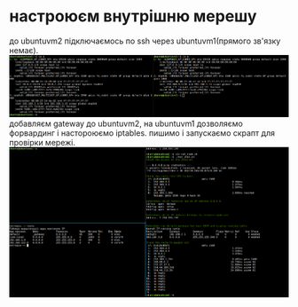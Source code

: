 # настроюєм внутрішню мерешу
до ubuntuvm2 підключаємось по ssh через ubuntuvm1(прямого зв'язку немає).
![](img/01.png)
добавляєм gateway до ubuntuvm2, на ubuntuvm1 дозволяємо форвардинг і настороюємо iptables. пишимо і запускаємо скрапт для провірки мережі.
![](img/02.png)


